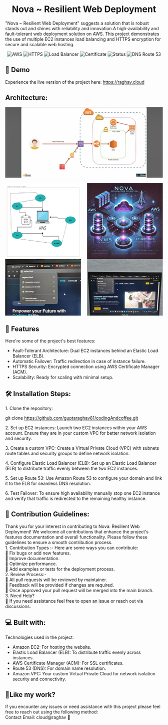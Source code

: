 <h1 align="center" id="title">Nova ~ Resilient Web Deployment</h1>

<p id="description">"Nova ~ Resilient Web Deployment" suggests a solution that is robust stands out and shines with reliability and innovation.A high-availability and fault-tolerant web deployment solution on AWS. This project demonstrates the use of multiple EC2 instances load balancing and HTTPS encryption for secure and scalable web hosting.</p>

<p align="center">
  <img src="https://img.shields.io/badge/AWS-Cloud-orange?logo=amazonaws&amp;logoColor=white" alt="AWS">
  <img src="https://img.shields.io/badge/HTTPS-Secured-green?logo=letsencrypt&amp;logoColor=white" alt="HTTPS">
  <img src="https://img.shields.io/badge/Load%20Balancer-Enabled-blue" alt="Load Balancer">

  <img src="https://img.shields.io/badge/Certificate-Amazon Certificate Manager-orange" alt="Certificate">
  <img src="https://img.shields.io/badge/Status-Completed-success" alt="Status">
    <img src="https://img.shields.io/badge/DNS-Route%2053-blue?logo=amazonaws&logoColor=white" alt="DNS Route 53">
</p>

<h2>🚀 Demo</h2>

Experience the live version of the project here: https://raghav.cloud

<h2>Architecture:</h2>

<!-- First Image: Full Size -->
![Screenshot 1 - Project Demo](./assets/img1.jpg)

<!-- Second Row: Two Smaller Images side by side with equal space -->
<div style="display: flex; justify-content: space-between; width: 100%; gap: 10px;">
  <img src="./assets/img2.jpg" alt="Screenshot 2" width="48%" />
  <img src="./assets/img3.webp" alt="Screenshot 3" width="48%" />
</div>

<!-- Third Row: Two Smaller Images side by side with equal space -->
<div style="display: flex; justify-content: space-between; width: 100%; gap: 10px;">
  <img src="./assets/img4.jpg" alt="Screenshot 4" width="48%" />
  <img src="./assets/img5.jpg" alt="Screenshot 5" width="48%" />
</div>





  
  
<h2>🧐 Features</h2>

Here're some of the project's best features:

*   Fault-Tolerant Architecture: Dual EC2 instances behind an Elastic Load Balancer (ELB).
*   Automatic Failover: Traffic redirection in case of instance failure.
*   HTTPS Security: Encrypted connection using AWS Certificate Manager (ACM).
*   Scalability: Ready for scaling with minimal setup.

<h2>🛠️ Installation Steps:</h2>

<p>1. Clone the repository:</p>

git clone https://github.com/guptaraghav81/codingAndcoffee.git


<p>2. Set up EC2 instances: Launch two EC2 instances within your AWS account. Ensure they are in your custom VPC for better network isolation and security.</p>

<p>3. Create a custom VPC: Create a Virtual Private Cloud (VPC) with subnets route tables and security groups to define network isolation.</p>

<p>4. Configure Elastic Load Balancer (ELB): Set up an Elastic Load Balancer (ELB) to distribute traffic evenly between the two EC2 instances.</p>

<p>5. Set up Route 53: Use Amazon Route 53 to configure your domain and link it to the ELB for seamless DNS resolution.</p>

<p>6. Test Failover: To ensure high availability manually stop one EC2 instance and verify that traffic is redirected to the remaining healthy instance.</p>

<h2>🍰 Contribution Guidelines:</h2>

Thank you for your interest in contributing to Nova: Resilient Web Deployment! We welcome all contributions that enhance the project's features documentation and overall functionality. Please follow these guidelines to ensure a smooth contribution process.  
1\. Contribution Types :- Here are some ways you can contribute:  
💭 Fix bugs or add new features.  
💭 Improve documentation.  
💭 Optimize performance.  
💭 Add examples or tests for the deployment process.  
2\. Review Process:-  
💭 All pull requests will be reviewed by maintainer.  
💭 Feedback will be provided if changes are required.  
💭 Once approved your pull request will be merged into the main branch.  
3\. Need Help?  
💭 If you need assistance feel free to open an issue or reach out via discussions.

  
  
<h2>💻 Built with:</h2>

Technologies used in the project:

*   Amazon EC2: For hosting the website.
*   Elastic Load Balancer (ELB): To distribute traffic evenly across instances.
*   AWS Certificate Manager (ACM): For SSL certificates.
*   Route 53 (DNS): For domain name resolution.
*   Amazon VPC: Your custom Virtual Private Cloud for network isolation security and connectivity.

<h2>💖Like my work?</h2>

If you encounter any issues or need assistance with this project please feel free to reach out using the following method:  
Contact Email: cloud@raghav 💭
